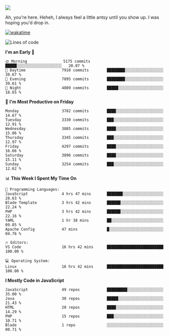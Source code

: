 ![](https://media.tenor.com/FUEC3dPyVhEAAAAM/welcome-back-minions.gif)

Ah, you're here. Heheh, 
I always feel a little antsy until you show up. I was hoping you'd drop in.

[![wakatime](https://wakatime.com/badge/user/8ad4afa2-1a56-40d1-a949-4663473915b6.svg)](https://wakatime.com/@mrepol742)

<!--START_SECTION:mrepol742-->
![Lines of code](https://img.shields.io/badge/From%20Hello%20World%20I%27ve%20Written-20.9%20million%20lines%20of%20code-blue)

**I'm an Early 🐤** 

```text
🌞 Morning                5175 commits        █████░░░░░░░░░░░░░░░░░░░░   20.07 % 
🌆 Daytime                7910 commits        ████████░░░░░░░░░░░░░░░░░   30.67 % 
🌃 Evening                7895 commits        ████████░░░░░░░░░░░░░░░░░   30.61 % 
🌙 Night                  4809 commits        █████░░░░░░░░░░░░░░░░░░░░   18.65 % 
```
📅 **I'm Most Productive on Friday** 

```text
Monday                   3782 commits        ████░░░░░░░░░░░░░░░░░░░░░   14.67 % 
Tuesday                  3330 commits        ███░░░░░░░░░░░░░░░░░░░░░░   12.91 % 
Wednesday                3885 commits        ████░░░░░░░░░░░░░░░░░░░░░   15.06 % 
Thursday                 3345 commits        ███░░░░░░░░░░░░░░░░░░░░░░   12.97 % 
Friday                   4297 commits        ████░░░░░░░░░░░░░░░░░░░░░   16.66 % 
Saturday                 3896 commits        ████░░░░░░░░░░░░░░░░░░░░░   15.11 % 
Sunday                   3254 commits        ███░░░░░░░░░░░░░░░░░░░░░░   12.62 % 
```


📊 **This Week I Spent My Time On** 

```text
💬 Programming Languages: 
JavaScript               4 hrs 47 mins       ███████░░░░░░░░░░░░░░░░░░   28.63 % 
Blade Template           3 hrs 42 mins       ██████░░░░░░░░░░░░░░░░░░░   22.24 % 
PHP                      3 hrs 42 mins       ██████░░░░░░░░░░░░░░░░░░░   22.16 % 
YAML                     1 hr 38 mins        ██░░░░░░░░░░░░░░░░░░░░░░░   09.85 % 
Apache Config            47 mins             █░░░░░░░░░░░░░░░░░░░░░░░░   04.76 % 

🔥 Editors: 
VS Code                  16 hrs 42 mins      █████████████████████████   100.00 % 

💻 Operating System: 
Linux                    16 hrs 42 mins      █████████████████████████   100.00 % 
```

**I Mostly Code in JavaScript** 

```text
JavaScript               49 repos            █████████░░░░░░░░░░░░░░░░   35.00 % 
Java                     30 repos            █████░░░░░░░░░░░░░░░░░░░░   21.43 % 
HTML                     20 repos            ████░░░░░░░░░░░░░░░░░░░░░   14.29 % 
PHP                      15 repos            ███░░░░░░░░░░░░░░░░░░░░░░   10.71 % 
Blade                    1 repo              ░░░░░░░░░░░░░░░░░░░░░░░░░   00.71 % 
```




<!--END_SECTION:mrepol742-->
